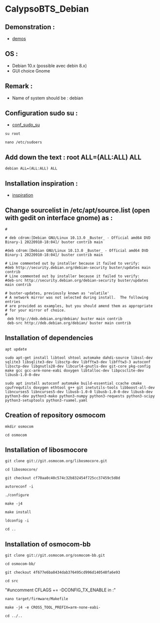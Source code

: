# CalypsoBTS_Debian
## Demonstration : 
* [demos](https://youtu.be/_nGVeG_76W8)
## OS : 
* Debian 10.x (possible avec debin 8.x)
* GUI choice Gnome

## Remark :
* Name of system should be : debian
## Configuration sudo su : 
* [conf_sudo_su](https://www.cyberithub.com/solved-user-is-not-in-the-sudoers-file-this-incident-reported/)
```
su root
```
```
nano /etc/sudoers
```
## Add down the text : root ALL=(ALL:ALL) ALL
```
debian ALL=(ALL:ALL) ALL
```
## Installation inspiration : 
* [inspiration](https://pastebin.com/Gi9jx6Tz)
## Change sourcelist in /etc/apt/source.list (open with gedit on interface gnome) as :

```
#

# deb cdrom:[Debian GNU/Linux 10.13.0 _Buster_ - Official amd64 DVD Binary-1 20220910-18:04]/ buster contrib main

#deb cdrom:[Debian GNU/Linux 10.13.0 _Buster_ - Official amd64 DVD Binary-1 20220910-18:04]/ buster contrib main

# Line commented out by installer because it failed to verify:
#deb http://security.debian.org/debian-security buster/updates main contrib
# Line commented out by installer because it failed to verify:
#deb-src http://security.debian.org/debian-security buster/updates main contrib

# buster-updates, previously known as 'volatile'
# A network mirror was not selected during install.  The following entries
# are provided as examples, but you should amend them as appropriate
# for your mirror of choice.
#
 deb http://deb.debian.org/debian/ buster main contrib
 deb-src http://deb.debian.org/debian/ buster main contrib
```
## Installation of dependencies
```
apt update
```
```
sudo apt-get install libtool shtool automake dahdi-source libssl-dev sqlite3 libsqlite3-dev libsctp-dev libfftw3-dev libfftw3-3 autoconf libsctp-dev libgnutls28-dev libcurl4-gnutls-dev git-core pkg-config make gcc gcc-arm-none-eabi doxygen libtalloc-dev libpcsclite-dev libusb-1.0-0-dev
```
```
sudo apt install autoconf automake build-essential ccache cmake cpufrequtils doxygen ethtool g++ git inetutils-tools libboost-all-dev libncurses5 libncurses5-dev libusb-1.0-0 libusb-1.0-0-dev libusb-dev python3-dev python3-mako python3-numpy python3-requests python3-scipy python3-setuptools python3-ruamel.yaml
```
## Creation of repository osmocom
```
mkdir osmocom
```
```
cd osmocom
```
## Installation of libosmocore
```
git clone git://git.osmocom.org/libosmocore.git
```
```
cd libosmocore/
```
```
git checkout cf70aa0c40c574c32b832454f725cc37459c5d8d
```
```
autoreconf -i
```
```
./configure
```
```
make -j4
```
```
make install
```
```
ldconfig -i
```
```
cd .. 
```
## Installation of osmocom-bb
```
git clone git://git.osmocom.org/osmocom-bb.git
```
```
cd osmocom-bb/
```
```
git checkout 4f677e6ba8434dab376495cd996d140548fa6e93
```
```
cd src
```
"#uncomment CFLAGS += -DCONFIG_TX_ENABLE in :"
```
nano target/firmware/Makefile
```
```
make -j4 -e CROSS_TOOL_PREFIX=arm-none-eabi-
```
```
cd ../..
```



